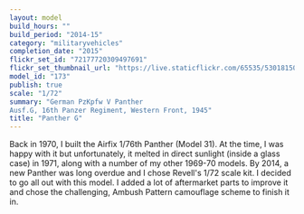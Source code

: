 ```yaml
---
layout: model
build_hours: ""
build_period: "2014-15"
category: "militaryvehicles"
completion_date: "2015"
flickr_set_id: "72177720309497691"
flickr_set_thumbnail_url: "https://live.staticflickr.com/65535/53018150802_3249934fec_m.jpg"
model_id: "173"
publish: true
scale: "1/72"
summary: "German PzKpfw V Panther
Ausf.G, 16th Panzer Regiment, Western Front, 1945"
title: "Panther G"
---
```


Back in 1970, I built the Airfix 1/76th Panther (Model 31). At the time, I was happy with it but unfortunately, it melted in direct sunlight (inside a glass case) in 1971, along with a number of my other 1969-70 models. By 2014, a new Panther was long overdue and I chose Revell's 1/72 scale kit. I decided to go all out with this model. I added a lot of aftermarket parts to improve it and chose the challenging, Ambush Pattern camouflage scheme to finish it in.
